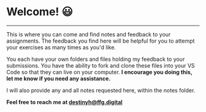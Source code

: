 # Welcome! 😃
------------------
This is where you can come and find notes and feedback to your assignments. The feedback you find here will be helpful for you to attempt your exercises as many times as you'd like. 

You each have your own folders and files holding my feedback to your submissions. You have the ability to fork and clone these files into your VS Code so that they can live on your computer. **I encourage you doing this, let me know if you need any assistance.**

I will also provide any and all notes requested here, within the notes folder.

**Feel free to reach me at destinyh@ffg.digital**
